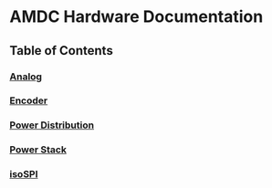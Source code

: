 # AMDC Hardware Documentation

## Table of Contents

### [Analog](docs/Analog.md)

### [Encoder](docs/Encoder.md)

### [Power Distribution](docs/PowerDistribution.md)

### [Power Stack](docs/PowerStack.md)

### [isoSPI](docs/isoSPI.md)
